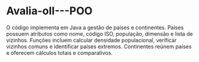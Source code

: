 # Avalia-oII---POO
O código implementa em Java a gestão de países e continentes. Países possuem atributos como nome, código ISO, população, dimensão e lista de vizinhos. Funções incluem calcular densidade populacional, verificar vizinhos comuns e identificar países extremos. Continentes reúnem países e oferecem cálculos totais e comparativos.
